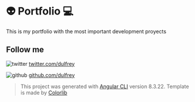 # :alien: Portfolio :computer:

This is my portfolio with the most important development proyects

## Follow me

![twitter](http://i.imgur.com/tXSoThF.png)
[twitter.com/dulfrey](https://twitter.com/dulfrey)

![github](http://i.imgur.com/0o48UoR.png (github icon with padding))
[github.com/dulfrey](https://github.com/dulfrey/)



> This project was generated with [Angular CLI](https://github.com/angular/angular-cli) version 8.3.22.
> Template is made by [Colorlib](https://colorlib.com)
